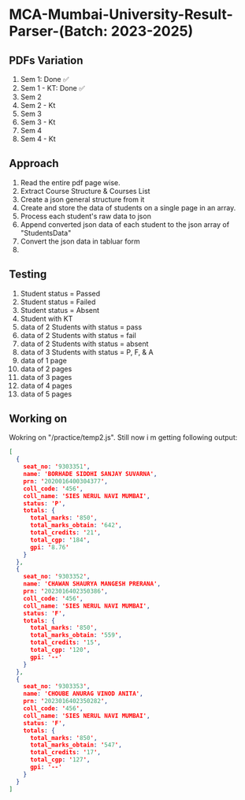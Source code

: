 # MCA-Mumbai-University-Result-Parser-(Batch: 2023-2025)

## PDFs Variation

1. Sem 1: Done ✅
2. Sem 1 - KT: Done ✅
3. Sem 2
4. Sem 2 - Kt
5. Sem 3
6. Sem 3 - Kt
7. Sem 4
8. Sem 4 - Kt

## Approach

1. Read the entire pdf page wise.
2. Extract Course Structure & Courses List
3. Create a json general structure from it
4. Create and store the data of students on a single page in an array.
5. Process each student's raw data to json
6. Append converted json data of each student to the json array of "StudentsData"
7. Convert the json data in tabluar form
8.  

## Testing

1. Student status = Passed
2. Student status = Failed
3. Student status = Absent
4. Student with KT
5. data of 2 Students with status = pass
6. data of 2 Students with status = fail
7. data of 2 Students with status = absent
8. data of 3 Students with status = P, F, & A
9. data of 1 page
10. data of 2 pages
11. data of 3 pages
12. data of 4 pages
13. data of 5 pages

## Working on

Wokring on "/practice/temp2.js".
Still now i m getting following output:

```json
[
  {
    seat_no: '9303351',
    name: 'BORHADE SIDDHI SANJAY SUVARNA',
    prn: '2020016400304377',
    coll_code: '456',
    coll_name: 'SIES NERUL NAVI MUMBAI',
    status: 'P',
    totals: {
      total_marks: '850',
      total_marks_obtain: '642',
      total_credits: '21',
      total_cgp: '184',
      gpi: '8.76'
    }
  },
  {
    seat_no: '9303352',
    name: 'CHAWAN SHAURYA MANGESH PRERANA',
    prn: '2023016402350386',
    coll_code: '456',
    coll_name: 'SIES NERUL NAVI MUMBAI',
    status: 'F',
    totals: {
      total_marks: '850',
      total_marks_obtain: '559',
      total_credits: '15',
      total_cgp: '120',
      gpi: '--'
    }
  },
  {
    seat_no: '9303353',
    name: 'CHOUBE ANURAG VINOD ANITA',
    prn: '2023016402350282',
    coll_code: '456',
    coll_name: 'SIES NERUL NAVI MUMBAI',
    status: 'F',
    totals: {
      total_marks: '850',
      total_marks_obtain: '547',
      total_credits: '17',
      total_cgp: '127',
      gpi: '--'
    }
  }
]
```